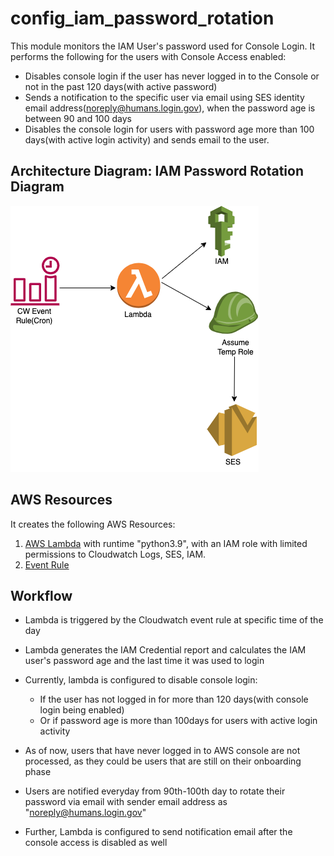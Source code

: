 # config_iam_password_rotation
This module monitors the IAM User's password used for Console Login. It performs the following for the users with Console Access enabled:
- Disables console login if the user has never logged in to the Console or not in the past 120 days(with active password)
- Sends a notification to the specific user via email using SES identity email address(noreply@humans.login.gov), when the password age is between 90 and 100 days
- Disables the console login for users with password age more than 100 days(with active login activity) and sends email to the user.

## Architecture Diagram: IAM Password Rotation Diagram

![Iam Password Rotation](./diagrams/password_rotation_ses.png)

## AWS Resources 
It creates the following AWS Resources:
 1. [AWS Lambda](https://docs.aws.amazon.com/lambda/latest/dg/welcome.html) with runtime "python3.9", with an IAM role with limited permissions to Cloudwatch Logs, SES, IAM.
2. [Event Rule](https://docs.aws.amazon.com/AmazonCloudWatch/latest/events/Create-CloudWatch-Events-Rule.html)


## Workflow
- Lambda is triggered by the Cloudwatch event rule at specific time of the day
- Lambda generates the IAM Credential report and calculates the IAM user's password age and the last time it was used to login
- Currently, lambda is configured to disable console login:
   - If the user has not logged in for more than 120 days(with console login being enabled)
   - Or if password age is more than 100days for users with active login activity
- As of now, users that have never logged in to AWS console are not processed, as they could be users that are still on their onboarding phase

- Users are notified everyday from 90th-100th day to rotate their password via email with sender email address as "noreply@humans.login.gov"
- Further, Lambda is configured to send notification email after the console access is disabled as well